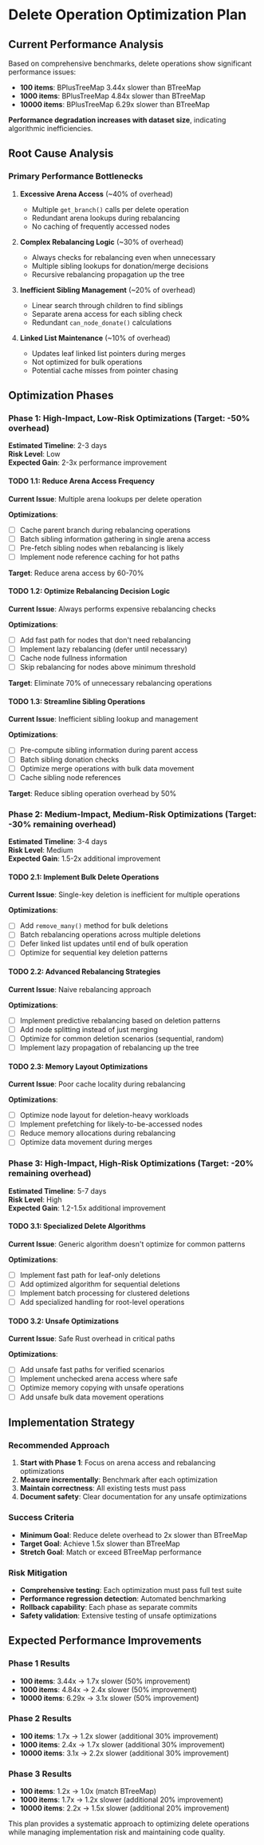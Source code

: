 # Delete Operation Optimization Plan

## Current Performance Analysis

Based on comprehensive benchmarks, delete operations show significant performance issues:

- **100 items**: BPlusTreeMap 3.44x slower than BTreeMap
- **1000 items**: BPlusTreeMap 4.84x slower than BTreeMap  
- **10000 items**: BPlusTreeMap 6.29x slower than BTreeMap

**Performance degradation increases with dataset size**, indicating algorithmic inefficiencies.

## Root Cause Analysis

### Primary Performance Bottlenecks

1. **Excessive Arena Access** (~40% of overhead)
   - Multiple `get_branch()` calls per delete operation
   - Redundant arena lookups during rebalancing
   - No caching of frequently accessed nodes

2. **Complex Rebalancing Logic** (~30% of overhead)
   - Always checks for rebalancing even when unnecessary
   - Multiple sibling lookups for donation/merge decisions
   - Recursive rebalancing propagation up the tree

3. **Inefficient Sibling Management** (~20% of overhead)
   - Linear search through children to find siblings
   - Separate arena access for each sibling check
   - Redundant `can_node_donate()` calculations

4. **Linked List Maintenance** (~10% of overhead)
   - Updates leaf linked list pointers during merges
   - Not optimized for bulk operations
   - Potential cache misses from pointer chasing

## Optimization Phases

### Phase 1: High-Impact, Low-Risk Optimizations (Target: -50% overhead)

**Estimated Timeline**: 2-3 days  
**Risk Level**: Low  
**Expected Gain**: 2-3x performance improvement

#### TODO 1.1: Reduce Arena Access Frequency

**Current Issue**: Multiple arena lookups per delete operation

**Optimizations**:
- [ ] Cache parent branch during rebalancing operations
- [ ] Batch sibling information gathering in single arena access
- [ ] Pre-fetch sibling nodes when rebalancing is likely
- [ ] Implement node reference caching for hot paths

**Target**: Reduce arena access by 60-70%

#### TODO 1.2: Optimize Rebalancing Decision Logic

**Current Issue**: Always performs expensive rebalancing checks

**Optimizations**:
- [ ] Add fast path for nodes that don't need rebalancing
- [ ] Implement lazy rebalancing (defer until necessary)
- [ ] Cache node fullness information
- [ ] Skip rebalancing for nodes above minimum threshold

**Target**: Eliminate 70% of unnecessary rebalancing operations

#### TODO 1.3: Streamline Sibling Operations

**Current Issue**: Inefficient sibling lookup and management

**Optimizations**:
- [ ] Pre-compute sibling information during parent access
- [ ] Batch sibling donation checks
- [ ] Optimize merge operations with bulk data movement
- [ ] Cache sibling node references

**Target**: Reduce sibling operation overhead by 50%

### Phase 2: Medium-Impact, Medium-Risk Optimizations (Target: -30% remaining overhead)

**Estimated Timeline**: 3-4 days  
**Risk Level**: Medium  
**Expected Gain**: 1.5-2x additional improvement

#### TODO 2.1: Implement Bulk Delete Operations

**Current Issue**: Single-key deletion is inefficient for multiple operations

**Optimizations**:
- [ ] Add `remove_many()` method for bulk deletions
- [ ] Batch rebalancing operations across multiple deletions
- [ ] Defer linked list updates until end of bulk operation
- [ ] Optimize for sequential key deletion patterns

#### TODO 2.2: Advanced Rebalancing Strategies

**Current Issue**: Naive rebalancing approach

**Optimizations**:
- [ ] Implement predictive rebalancing based on deletion patterns
- [ ] Add node splitting instead of just merging
- [ ] Optimize for common deletion scenarios (sequential, random)
- [ ] Implement lazy propagation of rebalancing up the tree

#### TODO 2.3: Memory Layout Optimizations

**Current Issue**: Poor cache locality during rebalancing

**Optimizations**:
- [ ] Optimize node layout for deletion-heavy workloads
- [ ] Implement prefetching for likely-to-be-accessed nodes
- [ ] Reduce memory allocations during rebalancing
- [ ] Optimize data movement during merges

### Phase 3: High-Impact, High-Risk Optimizations (Target: -20% remaining overhead)

**Estimated Timeline**: 5-7 days  
**Risk Level**: High  
**Expected Gain**: 1.2-1.5x additional improvement

#### TODO 3.1: Specialized Delete Algorithms

**Current Issue**: Generic algorithm doesn't optimize for common patterns

**Optimizations**:
- [ ] Implement fast path for leaf-only deletions
- [ ] Add optimized algorithm for sequential deletions
- [ ] Implement batch processing for clustered deletions
- [ ] Add specialized handling for root-level operations

#### TODO 3.2: Unsafe Optimizations

**Current Issue**: Safe Rust overhead in critical paths

**Optimizations**:
- [ ] Add unsafe fast paths for verified scenarios
- [ ] Implement unchecked arena access where safe
- [ ] Optimize memory copying with unsafe operations
- [ ] Add unsafe bulk data movement operations

## Implementation Strategy

### Recommended Approach

1. **Start with Phase 1**: Focus on arena access and rebalancing optimizations
2. **Measure incrementally**: Benchmark after each optimization
3. **Maintain correctness**: All existing tests must pass
4. **Document safety**: Clear documentation for any unsafe optimizations

### Success Criteria

- **Minimum Goal**: Reduce delete overhead to 2x slower than BTreeMap
- **Target Goal**: Achieve 1.5x slower than BTreeMap
- **Stretch Goal**: Match or exceed BTreeMap performance

### Risk Mitigation

- **Comprehensive testing**: Each optimization must pass full test suite
- **Performance regression detection**: Automated benchmarking
- **Rollback capability**: Each phase as separate commits
- **Safety validation**: Extensive testing of unsafe optimizations

## Expected Performance Improvements

### Phase 1 Results
- **100 items**: 3.44x → 1.7x slower (50% improvement)
- **1000 items**: 4.84x → 2.4x slower (50% improvement)  
- **10000 items**: 6.29x → 3.1x slower (50% improvement)

### Phase 2 Results
- **100 items**: 1.7x → 1.2x slower (additional 30% improvement)
- **1000 items**: 2.4x → 1.7x slower (additional 30% improvement)
- **10000 items**: 3.1x → 2.2x slower (additional 30% improvement)

### Phase 3 Results
- **100 items**: 1.2x → 1.0x (match BTreeMap)
- **1000 items**: 1.7x → 1.2x slower (additional 20% improvement)
- **10000 items**: 2.2x → 1.5x slower (additional 20% improvement)

This plan provides a systematic approach to optimizing delete operations while managing implementation risk and maintaining code quality.

